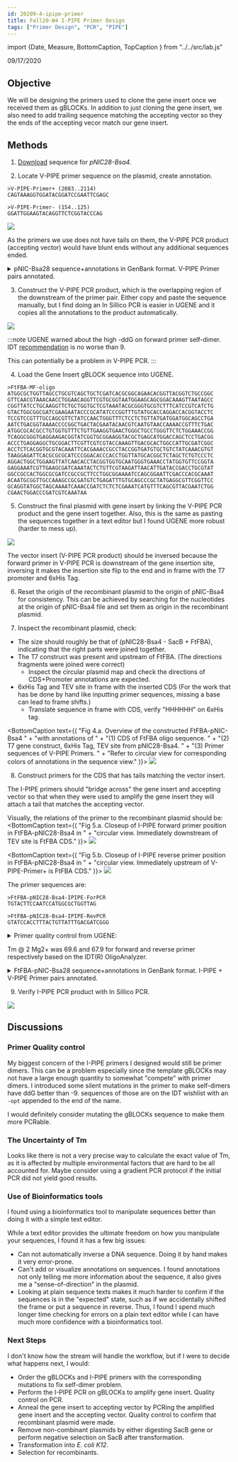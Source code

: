 ```yaml
---
id: 20209-4-ipipe-primer
title: Fall20-W4 I-PIPE Primer Design
tags: ["Primer Design", "PCR", "PIPE"]
---
```


import {Date, Measure, BottomCaption, TopCaption } from "../../src/lab\.js"


<Date color="#1877F2">09/17/2020</Date>

## Objective

We will be designing the primers used to clone the gene insert
once we received them as gBLOCKs. In addition to just cloning the gene insert,
we also need to add trailing sequence matching the accepting vector so they
the ends of the accepting vecor match our gene insert.

## Methods

1. [Download](https://www.addgene.org/26103/) sequence for _pNIC28-Bsa4_.

2. Locate V-PIPE primer sequence on the plasmid, create annotation.

```
>V-PIPE-Primer+ (2083..2114)
CAGTAAAGGTGGATACGGATCCGAATTCGAGC
```

```
>V-PIPE-Primer- (154..125)
GGATTGGAAGTACAGGTTCTCGGTACCCAG
```

<BottomCaption text="Fig. 1.a. Circular Plasmid Map of pNIC28-Bsa4 with V-PIPE Primer sequences annotated.">
    <img src="/img/20209-4-ipipe-primer-pNIC28-Bsa4-VPIPEPri.png" />
</BottomCaption>

As the primers we use does not have tails on them, the V-PIPE PCR product (accepting vector)
would have blunt ends without any additional sequences ended.

<details><summary>
pNIC-Bsa28 sequence+annotations in GenBank format. V-PIPE Primer pairs annotated.
</summary>

```
LOCUS       pNIC28-Bsa4             7280 bp    ds-DNA  circular SYN 17-SEP-2020
DEFINITION  SGC Empty backbone for bacterial expression.
ACCESSION   .
VERSION     .
KEYWORDS    pNIC28-Bsa4
SOURCE      synthetic DNA construct
  ORGANISM  synthetic DNA construct
REFERENCE   1  (bases 1 to 7280)
  AUTHORS   Savitsky P, Bray J, Cooper CD, Marsden BD, Mahajan P, Burgess-Brown 
            NA, Gileadi O
  TITLE     High-throughput production of human proteins for crystallization: 
            The SGC experience.
  JOURNAL   J Struct Biol. 2010 Jun 10. ():.
  PUBMED    20541610
REFERENCE   2  (bases 1 to 7280)
  AUTHORS   .
  TITLE     Direct Submission
  JOURNAL   Exported Nov 18, 2019 from SnapGene Server 1.1.58
            http://www.snapgene.com
UNIMARK     pNIC28-Bsa4 annotations
            pNIC28-Bsa4
FEATURES             Location/Qualifiers
     source          1..7280
                     /organism="synthetic DNA construct"
                     /mol_type="other DNA"
     primer_bind     1..20
                     /label="T7"
                     /note="T7 promoter, forward primer"
     promoter        1..19
                     /label="T7 promoter"
                     /note="promoter for bacteriophage T7 RNA polymerase"
     protein_bind    20..44
                     /label="lac operator"
                     /bound_moiety="lac repressor encoded by lacI"
                     /note="The lac repressor binds to the lac operator to 
                     inhibit transcription in E. coli. This inhibition can be 
                     relieved by adding lactose or 
                     isopropyl-beta-D-thiogalactopyranoside (IPTG)."
     RBS             59..81
                     /note="efficient ribosome binding site from bacteriophage
                     T7 gene 10 (Olins and Rangwala, 1989)"
     CDS             92..109
                     /codon_start=1
                     /product="6xHis affinity tag"
                     /label="6xHis"
                     /translation="HHHHHH"
     primer          complement(125..154)
                     /left_end_term=""
                     /right_end_term=""
                     /left_end_seq=""
                     /right_end_seq=""
                     /left_end_strand="direct"
                     /right_end_strand="direct"
                     /left_end_type="blunt"
                     /right_end_type="blunt"
                     /fragment_source="pNIC28-Bsa4"
                     /ugene_name="V-PIPE-Primer-"
     CDS             134..154
                     /codon_start=1
                     /product="tobacco etch virus (TEV) protease recognition
                     andcleavage site"
                     /label="TEV site"
                     /translation="ENLYFQS"
     promoter        170..615
                     /gene="sacR"
                     /label="sacB promoter"
                     /note="sacB promoter and control region"
     CDS             616..2037
                     /codon_start=1
                     /gene="Bacillus subtilis sacB"
                     /product="secreted levansucrase that renders bacterial 
                     growth sensitive to sucrose"
                     /label="SacB"
                     /note="negative selection marker"
                     /translation="MNIKKFAKQATVLTFTTALLAGGATQAFAKETNQKPYKETYGIS
                     HITRHDMLQIPEQQKNEKYKVPEFDSSTIKNISSAKGLDVWDSWPLQNTDGTVANYHG
                     YHIVFALAGDPKNADDTSIYMFYQKVGETSIDSWKNAGRVFKDSDKFDANDSILKDQT
                     QEWSGSATFTSDGKIRLFYTDFSGKHYGKQTLTTAQVNVSASDSSLNINGVEDYKSIF
                     DGDGKTYQNVQQFIDEGNYSSGDNHTLRDPHYVEDKGHKYLVFEANTGTEDGYQGEES
                     LFNKAYYGKSTSFFRQESQKLLQSDKKRTAELANGALGMIELNDDYTLKKVMKPLIAS
                     NTVTDEIERANVFKMNGKWYLFTDSRGSKMTIDGITSNDIYMLGYVSNSLTGPYKPLN
                     KTGLVLKMDLDPNDVTFTYSHFAVPQAKGNNVVITSYMTNRGFYADKQSTFAPSFLLN
                     IKGKKTSVVKDSILEQGQLTVNK"
     primer          2083..2114
                     /left_end_term=""
                     /right_end_term=""
                     /left_end_seq=""
                     /right_end_seq=""
                     /left_end_strand="direct"
                     /right_end_strand="direct"
                     /left_end_type="blunt"
                     /right_end_type="blunt"
                     /fragment_source="pNIC28-Bsa4"
                     /ugene_name="V-PIPE-Primer+"
     CDS             2145..2162
                     /codon_start=1
                     /product="6xHis affinity tag"
                     /label="6xHis"
                     /translation="HHHHHH"
     primer_bind     complement(2215..2233)
                     /label="T7 Term"
                     /note="T7 terminator, reverse primer"
     terminator      2229..2276
                     /label="T7 terminator"
                     /note="transcription terminator for bacteriophage T7 RNA 
                     polymerase"
     rep_origin      2313..2768
                     /direction="RIGHT"
                     /label="f1 ori"
                     /note="f1 bacteriophage origin of replication; arrow 
                     indicates direction of (+) strand synthesis"
     primer_bind     complement(2400..2419)
                     /label="F1ori-R"
                     /note="F1 origin, reverse primer"
     primer_bind     2610..2631
                     /label="F1ori-F"
                     /note="F1 origin, forward primer"
     CDS             complement(2860..3675)
                     /codon_start=1
                     /gene="aph(3')-Ia"
                     /product="aminoglycoside phosphotransferase"
                     /label="KanR"
                     /note="confers resistance to kanamycin in bacteria or
                     G418 (Geneticin(R)) in eukaryotes"
                     /translation="MSHIQRETSCSRPRLNSNMDADLYGYKWARDNVGQSGATIYRLY
                     GKPDAPELFLKHGKGSVANDVTDEMVRLNWLTEFMPLPTIKHFIRTPDDAWLLTTAIP
                     GKTAFQVLEEYPDSGENIVDALAVFLRRLHSIPVCNCPFNSDRVFRLAQAQSRMNNGL
                     VDASDFDDERNGWPVEQVWKEMHKLLPFSPDSVVTHGDFSLDNLIFDEGKLIGCIDVG
                     RVGIADRYQDLAILWNCLGEFSPSLQKRLFQKYGIDNPDMNKLQFHLMLDEFF"
     primer_bind     3583..3602
                     /label="Kan-R"
                     /note="Kanamycin resistance gene, reverse primer"
     primer_bind     3667..3686
                     /label="pENTR-R"
                     /note="pENTR vectors, reverse primer"
     rep_origin      3797..4385
                     /direction="RIGHT"
                     /label="ori"
                     /note="high-copy-number ColE1/pMB1/pBR322/pUC origin of 
                     replication"
     primer_bind     4286..4305
                     /label="pBR322ori-F"
                     /note="pBR322 origin, forward primer"
     primer_bind     4539..4556
                     /label="L4440"
                     /note="L4440 vector, forward primer"
     misc_feature    4571..4710
                     /label="bom"
                     /note="basis of mobility region from pBR322"
     primer_bind     complement(4636..4655)
                     /label="pRS-marker"
                     /note="pRS vectors, use to sequence yeast selectable 
                     marker"
     primer_bind     4796..4818
                     /label="pGEX 3'"
                     /note="pGEX vectors, reverse primer"
     CDS             complement(4812..5003)
                     /codon_start=1
                     /gene="rop"
                     /product="Rop protein, which maintains plasmids at low
                     copynumber"
                     /label="rop"
                     /translation="MTKQEKTALNMARFIRSQTLTLLEKLNELDADEQADICESLHDH
                     ADELYRSCLARFGDDGENL"
     CDS             complement(5812..6894)
                     /codon_start=1
                     /gene="lacI"
                     /product="lac repressor"
                     /label="lacI"
                     /note="The lac repressor binds to the lac operator to 
                     inhibit transcription in E. coli. This inhibition can be 
                     relieved by adding lactose or 
                     isopropyl-beta-D-thiogalactopyranoside (IPTG)."
                     /translation="MKPVTLYDVAEYAGVSYQTVSRVVNQASHVSAKTREKVEAAMAE
                     LNYIPNRVAQQLAGKQSLLIGVATSSLALHAPSQIVAAIKSRADQLGASVVVSMVERS
                     GVEACKAAVHNLLAQRVSGLIINYPLDDQDAIAVEAACTNVPALFLDVSDQTPINSII
                     FSHEDGTRLGVEHLVALGHQQIALLAGPLSSVSARLRLAGWHKYLTRNQIQPIAEREG
                     DWSAMSGFQQTMQMLNEGIVPTAMLVANDQMALGAMRAITESGLRVGADISVVGYDDT
                     EDSSCYIPPLTTIKQDFRLLGQTSVDRLLQLSQGQAVKGNQLLPVSLVKRKTTLAPNT
                     QTASPRALADSLMQLARQVSRLESGQ"
     primer_bind     6856..6875
                     /label="LacI-R"
                     /note="LacI, reverse primer"
     promoter        complement(6895..6972)
                     /gene="lacI"
                     /label="lacI promoter"
     primer_bind     7178..7197
                     /label="pBRrevBam"
                     /note="pBR322 vectors, tet region, downstream of BamHI, 
                     reverse primer"
ORIGIN
        1 TAATACGACT CACTATAGGG GAATTGTGAG CGGATAACAA TTCCCCTCTA GAAATAATTT
       61 TGTTTAACTT TAAGAAGGAG ATATACATAT GCACCATCAT CATCATCATT CTTCTGGTGT
      121 AGATCTGGGT ACCGAGAACC TGTACTTCCA ATCCATGGAG ACCGACGTCC ACATATACCT
      181 GCCGTTCACT ATTATTTAGT GAAATGAGAT ATTATGATAT TTTCTGAATT GTGATTAAAA
      241 AGGCAACTTT ATGCCCATGC AACAGAAACT ATAAAAAATA CAGAGAATGA AAAGAAACAG
      301 ATAGATTTTT TAGTTCTTTA GGCCCGTAGT CTGCAAATCC TTTTATGATT TTCTATCAAA
      361 CAAAAGAGGA AAATAGACCA GTTGCAATCC AAACGAGAGT CTAATAGAAT GAGGTCGAAA
      421 AGTAAATCGC GCGGGTTTGT TACTGATAAA GCAGGCAAGA CCTAAAATGT GTAAAGGGCA
      481 AAGTGTATAC TTTGGCGTCA CCCCTTACAT ATTTTAGGTC TTTTTTTATT GTGCGTAACT
      541 AACTTGCCAT CTTCAAACAG GAGGGCTGGA AGAAGCAGAC CGCTAACACA GTACATAAAA
      601 AAGGAGACAT GAACGATGAA CATCAAAAAG TTTGCAAAAC AAGCAACAGT ATTAACCTTT
      661 ACTACCGCAC TGCTGGCAGG AGGCGCAACT CAAGCGTTTG CGAAAGAAAC GAACCAAAAG
      721 CCATATAAGG AAACATACGG CATTTCCCAT ATTACACGCC ATGATATGCT GCAAATCCCT
      781 GAACAGCAAA AAAATGAAAA ATATAAAGTT CCTGAGTTCG ATTCGTCCAC AATTAAAAAT
      841 ATCTCTTCTG CAAAAGGCCT GGACGTTTGG GACAGCTGGC CATTACAAAA CACTGACGGC
      901 ACTGTCGCAA ACTATCACGG CTACCACATC GTCTTTGCAT TAGCCGGAGA TCCTAAAAAT
      961 GCGGATGACA CATCGATTTA CATGTTCTAT CAAAAAGTCG GCGAAACTTC TATTGACAGC
     1021 TGGAAAAACG CTGGCCGCGT CTTTAAAGAC AGCGACAAAT TCGATGCAAA TGATTCTATC
     1081 CTAAAAGACC AAACACAAGA ATGGTCAGGT TCAGCCACAT TTACATCTGA CGGAAAAATC
     1141 CGTTTATTCT ACACTGATTT CTCCGGTAAA CATTACGGCA AACAAACACT GACAACTGCA
     1201 CAAGTTAACG TATCAGCATC AGACAGCTCT TTGAACATCA ACGGTGTAGA GGATTATAAA
     1261 TCAATCTTTG ACGGTGACGG AAAAACGTAT CAAAATGTAC AGCAGTTCAT CGATGAAGGC
     1321 AACTACAGCT CAGGCGACAA CCATACGCTG AGAGATCCTC ACTACGTAGA AGATAAAGGC
     1381 CACAAATACT TAGTATTTGA AGCAAACACT GGAACTGAAG ATGGCTACCA AGGCGAAGAA
     1441 TCTTTATTTA ACAAAGCATA CTATGGCAAA AGCACATCAT TCTTCCGTCA AGAAAGTCAA
     1501 AAACTTCTGC AAAGCGATAA AAAACGCACG GCTGAGTTAG CAAACGGCGC TCTCGGTATG
     1561 ATTGAGCTAA ACGATGATTA CACACTGAAA AAAGTGATGA AACCGCTGAT TGCATCTAAC
     1621 ACAGTAACAG ATGAAATTGA ACGCGCGAAC GTCTTTAAAA TGAACGGCAA ATGGTACCTG
     1681 TTCACTGACT CCCGCGGATC AAAAATGACG ATTGACGGCA TTACGTCTAA CGATATTTAC
     1741 ATGCTTGGTT ATGTTTCTAA TTCTTTAACT GGCCCATACA AGCCGCTGAA CAAAACTGGC
     1801 CTTGTGTTAA AAATGGATCT TGATCCTAAC GATGTAACCT TTACTTACTC ACACTTCGCT
     1861 GTACCTCAAG CGAAAGGAAA CAATGTCGTG ATTACAAGCT ATATGACAAA CAGAGGATTC
     1921 TACGCAGACA AACAATCAAC GTTTGCGCCT AGCTTCCTGC TGAACATCAA AGGCAAGAAA
     1981 ACATCTGTTG TCAAAGACAG CATCCTTGAA CAAGGACAAT TAACAGTTAA CAAATAAAAA
     2041 CGCAAAAGAA AATGCCGATA TCCTATTGGC ATTGACGGTC TCCAGTAAAG GTGGATACGG
     2101 ATCCGAATTC GAGCTCCGTC GACAAGCTTG CGGCCGCACT CGAGCACCAC CACCACCACC
     2161 ACTGAGATCC GGCTGCTAAC AAAGCCCGAA AGGAAGCTGA GTTGGCTGCT GCCACCGCTG
     2221 AGCAATAACT AGCATAACCC CTTGGGGCCT CTAAACGGGT CTTGAGGGGT TTTTTGCTGA
     2281 AAGGAGGAAC TATATCCGGA TTGGCGAATG GGACGCGCCC TGTAGCGGCG CATTAAGCGC
     2341 GGCGGGTGTG GTGGTTACGC GCAGCGTGAC CGCTACACTT GCCAGCGCCC TAGCGCCCGC
     2401 TCCTTTCGCT TTCTTCCCTT CCTTTCTCGC CACGTTCGCC GGCTTTCCCC GTCAAGCTCT
     2461 AAATCGGGGG CTCCCTTTAG GGTTCCGATT TAGTGCTTTA CGGCACCTCG ACCCCAAAAA
     2521 ACTTGATTAG GGTGATGGTT CACGTAGTGG GCCATCGCCC TGATAGACGG TTTTTCGCCC
     2581 TTTGACGTTG GAGTCCACGT TCTTTAATAG TGGACTCTTG TTCCAAACTG GAACAACACT
     2641 CAACCCTATC TCGGTCTATT CTTTTGATTT ATAAGGGATT TTGCCGATTT CGGCCTATTG
     2701 GTTAAAAAAT GAGCTGATTT AACAAAAATT TAACGCGAAT TTTAACAAAA TATTAACGCT
     2761 TACAATTTAG GTGGCACTTT TCGGGGAAAT GTGCGCGGAA CCCCTATTTG TTTATTTTTC
     2821 TAAATACATT CAAATATGTA TCCGCTCATG AATTAATTCT TAGAAAAACT CATCGAGCAT
     2881 CAAATGAAAC TGCAATTTAT TCATATCAGG ATTATCAATA CCATATTTTT GAAAAAGCCG
     2941 TTTCTGTAAT GAAGGAGAAA ACTCACCGAG GCAGTTCCAT AGGATGGCAA GATCCTGGTA
     3001 TCGGTCTGCG ATTCCGACTC GTCCAACATC AATACAACCT ATTAATTTCC CCTCGTCAAA
     3061 AATAAGGTTA TCAAGTGAGA AATCACCATG AGTGACGACT GAATCCGGTG AGAATGGCAA
     3121 AAGTTTATGC ATTTCTTTCC AGACTTGTTC AACAGGCCAG CCATTACGCT CGTCATCAAA
     3181 ATCACTCGCA TCAACCAAAC CGTTATTCAT TCGTGATTGC GCCTGAGCGA GACGAAATAC
     3241 GCGATCGCTG TTAAAAGGAC AATTACAAAC AGGAATCGAA TGCAACCGGC GCAGGAACAC
     3301 TGCCAGCGCA TCAACAATAT TTTCACCTGA ATCAGGATAT TCTTCTAATA CCTGGAATGC
     3361 TGTTTTCCCG GGGATCGCAG TGGTGAGTAA CCATGCATCA TCAGGAGTAC GGATAAAATG
     3421 CTTGATGGTC GGAAGAGGCA TAAATTCCGT CAGCCAGTTT AGTCTGACCA TCTCATCTGT
     3481 AACATCATTG GCAACGCTAC CTTTGCCATG TTTCAGAAAC AACTCTGGCG CATCGGGCTT
     3541 CCCATACAAT CGATAGATTG TCGCACCTGA TTGCCCGACA TTATCGCGAG CCCATTTATA
     3601 CCCATATAAA TCAGCATCCA TGTTGGAATT TAATCGCGGC CTAGAGCAAG ACGTTTCCCG
     3661 TTGAATATGG CTCATAACAC CCCTTGTATT ACTGTTTATG TAAGCAGACA GTTTTATTGT
     3721 TCATGACCAA AATCCCTTAA CGTGAGTTTT CGTTCCACTG AGCGTCAGAC CCCGTAGAAA
     3781 AGATCAAAGG ATCTTCTTGA GATCCTTTTT TTCTGCGCGT AATCTGCTGC TTGCAAACAA
     3841 AAAAACCACC GCTACCAGCG GTGGTTTGTT TGCCGGATCA AGAGCTACCA ACTCTTTTTC
     3901 CGAAGGTAAC TGGCTTCAGC AGAGCGCAGA TACCAAATAC TGTCCTTCTA GTGTAGCCGT
     3961 AGTTAGGCCA CCACTTCAAG AACTCTGTAG CACCGCCTAC ATACCTCGCT CTGCTAATCC
     4021 TGTTACCAGT GGCTGCTGCC AGTGGCGATA AGTCGTGTCT TACCGGGTTG GACTCAAGAC
     4081 GATAGTTACC GGATAAGGCG CAGCGGTCGG GCTGAACGGG GGGTTCGTGC ACACAGCCCA
     4141 GCTTGGAGCG AACGACCTAC ACCGAACTGA GATACCTACA GCGTGAGCTA TGAGAAAGCG
     4201 CCACGCTTCC CGAAGGGAGA AAGGCGGACA GGTATCCGGT AAGCGGCAGG GTCGGAACAG
     4261 GAGAGCGCAC GAGGGAGCTT CCAGGGGGAA ACGCCTGGTA TCTTTATAGT CCTGTCGGGT
     4321 TTCGCCACCT CTGACTTGAG CGTCGATTTT TGTGATGCTC GTCAGGGGGG CGGAGCCTAT
     4381 GGAAAAACGC CAGCAACGCG GCCTTTTTAC GGTTCCTGGC CTTTTGCTGG CCTTTTGCTC
     4441 ACATGTTCTT TCCTGCGTTA TCCCCTGATT CTGTGGATAA CCGTATTACC GCCTTTGAGT
     4501 GAGCTGATAC CGCTCGCCGC AGCCGAACGA CCGAGCGCAG CGAGTCAGTG AGCGAGGAAG
     4561 CGGAAGAGCG CCTGATGCGG TATTTTCTCC TTACGCATCT GTGCGGTATT TCACACCGCA
     4621 ATGGTGCACT CTCAGTACAA TCTGCTCTGA TGCCGCATAG TTAAGCCAGT ATACACTCCG
     4681 CTATCGCTAC GTGACTGGGT CATGGCTGCG CCCCGACACC CGCCAACACC CGCTGACGCG
     4741 CCCTGACGGG CTTGTCTGCT CCCGGCATCC GCTTACAGAC AAGCTGTGAC CGTCTCCGGG
     4801 AGCTGCATGT GTCAGAGGTT TTCACCGTCA TCACCGAAAC GCGCGAGGCA GCTGCGGTAA
     4861 AGCTCATCAG CGTGGTCGTG AAGCGATTCA CAGATGTCTG CCTGTTCATC CGCGTCCAGC
     4921 TCGTTGAGTT TCTCCAGAAG CGTTAATGTC TGGCTTCTGA TAAAGCGGGC CATGTTAAGG
     4981 GCGGTTTTTT CCTGTTTGGT CACTGATGCC TCCGTGTAAG GGGGATTTCT GTTCATGGGG
     5041 GTAATGATAC CGATGAAACG AGAGAGGATG CTCACGATAC GGGTTACTGA TGATGAACAT
     5101 GCCCGGTTAC TGGAACGTTG TGAGGGTAAA CAACTGGCGG TATGGATGCG GCGGGACCAG
     5161 AGAAAAATCA CTCAGGGTCA ATGCCAGCGC TTCGTTAATA CAGATGTAGG TGTTCCACAG
     5221 GGTAGCCAGC AGCATCCTGC GATGCAGATC CGGAACATAA TGGTGCAGGG CGCTGACTTC
     5281 CGCGTTTCCA GACTTTACGA AACACGGAAA CCGAAGACCA TTCATGTTGT TGCTCAGGTC
     5341 GCAGACGTTT TGCAGCAGCA GTCGCTTCAC GTTCGCTCGC GTATCGGTGA TTCATTCTGC
     5401 TAACCAGTAA GGCAACCCCG CCAGCCTAGC CGGGTCCTCA ACGACAGGAG CACGATCATG
     5461 CGCACCCGTG GGGCCGCCAT GCCGGCGATA ATGGCCTGCT TCTCGCCGAA ACGTTTGGTG
     5521 GCGGGACCAG TGACGAAGGC TTGAGCGAGG GCGTGCAAGA TTCCGAATAC CGCAAGCGAC
     5581 AGGCCGATCA TCGTCGCGCT CCAGCGAAAG CGGTCCTCGC CGAAAATGAC CCAGAGCGCT
     5641 GCCGGCACCT GTCCTACGAG TTGCATGATA AAGAAGACAG TCATAAGTGC GGCGACGATA
     5701 GTCATGCCCC GCGCCCACCG GAAGGAGCTG ACTGGGTTGA AGGCTCTCAA GGGCATCGGT
     5761 CGAGATCCCG GTGCCTAATG AGTGAGCTAA CTTACATTAA TTGCGTTGCG CTCACTGCCC
     5821 GCTTTCCAGT CGGGAAACCT GTCGTGCCAG CTGCATTAAT GAATCGGCCA ACGCGCGGGG
     5881 AGAGGCGGTT TGCGTATTGG GCGCCAGGGT GGTTTTTCTT TTCACCAGTG AGACGGGCAA
     5941 CAGCTGATTG CCCTTCACCG CCTGGCCCTG AGAGAGTTGC AGCAAGCGGT CCACGCTGGT
     6001 TTGCCCCAGC AGGCGAAAAT CCTGTTTGAT GGTGGTTAAC GGCGGGATAT AACATGAGCT
     6061 GTCTTCGGTA TCGTCGTATC CCACTACCGA GATATCCGCA CCAACGCGCA GCCCGGACTC
     6121 GGTAATGGCG CGCATTGCGC CCAGCGCCAT CTGATCGTTG GCAACCAGCA TCGCAGTGGG
     6181 AACGATGCCC TCATTCAGCA TTTGCATGGT TTGTTGAAAA CCGGACATGG CACTCCAGTC
     6241 GCCTTCCCGT TCCGCTATCG GCTGAATTTG ATTGCGAGTG AGATATTTAT GCCAGCCAGC
     6301 CAGACGCAGA CGCGCCGAGA CAGAACTTAA TGGGCCCGCT AACAGCGCGA TTTGCTGGTG
     6361 ACCCAATGCG ACCAGATGCT CCACGCCCAG TCGCGTACCG TCTTCATGGG AGAAAATAAT
     6421 ACTGTTGATG GGTGTCTGGT CAGAGACATC AAGAAATAAC GCCGGAACAT TAGTGCAGGC
     6481 AGCTTCCACA GCAATGGCAT CCTGGTCATC CAGCGGATAG TTAATGATCA GCCCACTGAC
     6541 GCGTTGCGCG AGAAGATTGT GCACCGCCGC TTTACAGGCT TCGACGCCGC TTCGTTCTAC
     6601 CATCGACACC ACCACGCTGG CACCCAGTTG ATCGGCGCGA GATTTAATCG CCGCGACAAT
     6661 TTGCGACGGC GCGTGCAGGG CCAGACTGGA GGTGGCAACG CCAATCAGCA ACGACTGTTT
     6721 GCCCGCCAGT TGTTGTGCCA CGCGGTTGGG AATGTAATTC AGCTCCGCCA TCGCCGCTTC
     6781 CACTTTTTCC CGCGTTTTCG CAGAAACGTG GCTGGCCTGG TTCACCACGC GGGAAACGGT
     6841 CTGATAAGAG ACACCGGCAT ACTCTGCGAC ATCGTATAAC GTTACTGGTT TCACATTCAC
     6901 CACCCTGAAT TGACTCTCTT CCGGGCGCTA TCATGCCATA CCGCGAAAGG TTTTGCGCCA
     6961 TTCGATGGTG TCCGGGATCT CGACGCTCTC CCTTATGCGA CTCCTGCATT AGGAAGCAGC
     7021 CCAGTAGTAG GTTGAGGCCG TTGAGCACCG CCGCCGCAAG GAATGGTGCA TGCAAGGAGA
     7081 TGGCGCCCAA CAGTCCCCCG GCCACGGGGC CTGCCACCAT ACCCACGCCG AAACAAGCGC
     7141 TCATGAGCCC GAAGTGGCGA GCCCGATCTT CCCCATCGGT GATGTCGGCG ATATAGGCGC
     7201 CAGCAACCGC ACCTGTGGCG CCGGTGATGC CGGCCACGAT GCGTCCGGCG TAGAGGATCG
     7261 AGATCTCGAT CCCGCGAAAT
//
```

</details>

3. Construct the V-PIPE PCR product, which is the overlapping region of the downstream of the primer pair.
Either copy and paste the sequence manually, but I find doing an In Sillico PCR is easier in UGENE and
it copies all the annotations to the product automatically.

<BottomCaption text="Fig. 2.a. Screenshot of UGENE In Sillico V-PIPE PCR input and output.">
    <img src="/img/20209-4-ipipe-primer-pNIC28-Bsa4-VPIPE-InSPCR.jpg" />
</BottomCaption>

:::note
UGENE warned about the high -ddG on forward primer self-dimer. 
IDT [recommendation](https://www.idtdna.com/pages/support/faqs/how-do-i-use-the-oligoanalyzer-tool-to-analyze-possible-hairpins-and-dimers-formed-by-my-oligo)
is no worse than <Measure unit="kcal/mol">9</Measure>.

This can potentially be a problem in V-PIPE PCR.
:::

4. Load the Gene Insert gBLOCK sequence into UGENE.

```
>FtFBA-MF-oligo
ATGGCGCTGGTTAGCCTGCGTCAGCTGCTCGATCACGCGGCAGAACACGGTTACGGTCTGCCGGC
GTTCAACGTAAACAACCTGGAACAGGTTCGTGCGGTAATGGAAGCAGCGGACAAAGTTAATAGCC
CGGTTATCCTGCAAGGTTCTGCTGGTGCTCGTAAATACGCGGGTGCGTCTTTCATCCGTCATCTG
GTACTGGCGGCGATCGAAGAATACCCGCATATCCCGGTTTGTATGCACCAGGACCACGGTACCTC
TCCGTCCGTTTGCCAGCGTTCTATCCAACTGGGTTTCTCCTCTGTTATGATGGATGGCAGCCTGA
AATCTGACGGTAAAACCCCGGCTGACTACGAATACAACGTCAATGTAACCAAAACCGTTTCTGAC
ATGGCGCACGCCTGTGGTGTTTCTGTTGAAGGTGAACTGGGCTGCCTGGGTTCTCTGGAAACCGG
TCAGGCGGGTGAGGAAGACGGTATCGGTGCGGAAGGTACGCTGAGCATGGACCAGCTCCTGACGG
ACCCTGAGGAGGCTGCGGACTTCGTTCGTCGTACCAAAGTTGACGCACTGGCCATTGCGATCGGC
ACCTCTCACGGTGCGTACAAATTCACGAAACCGCCTACCGGTGATGTGCTGTCTATCAAACGTGT
TAAGGAGATTCACGCGCGCATCCCGGACACCCACCTGGTTATGCACGGCTCTAGCTCTGTCCCTC
AGGACTGGCTGGAAGTTATCAACACCTACGGTGGTGCAATGGGTGAAACCTATGGTGTTCCGGTA
GAGGAAATCGTTGAAGCGATCAAATACTCTGTTCGTAAGATTAACATTGATACCGACCTGCGTAT
GGCCGCCACTGGCGCGATCCGCCGCTTCCTGGCGGAAAATCCAGCGGAATTCGACCCACGCAAAT
ACAATGCGGTTGCCAAAGCCGCGATGTCTGAGATTTGTGCAGCCCGCTATGAGGCGTTCGGTTCC
GCAGGTATGGCTAGCAAAATCAAACCGATCTCTCTCGAAATCATGTTTCAGCGTTACGAATCTGG
CGAACTGGACCCGATCGTCAAATAA
```

5. Construct the final plasmid with gene insert by linking the V-PIPE PCR product
and the gene insert together. Also, this is the same as pasting the sequences together
in a text editor but I found UGENE more robust (harder to mess up).

<BottomCaption text="Fig 3.a. Input for constructing FtFBA-pNIC28-Bsa4 recombinant plasmid.">
    <img src="/img/20209-4-construct-FtFBA-pNIC28-Bsa4-.jpg" />
</BottomCaption>

The vector insert (V-PIPE PCR product) should be inversed because the forward primer in V-PIPE
PCR is downstream of the gene insertion site, inversing it makes the insertion site flip to the end
 and in frame with the T7 promoter and 6xHis Tag.

6. Reset the origin of the recombinant plasmid to the origin of pNIC-Bsa4 for consistency. This can be achieved by searching
for the nucleotides at the origin of pNIC-Bsa4 file and set them as origin in the recombinant plasmid.

7. Inspect the recombinant plasmid, check:

- The size should roughly be that of (pNIC28-Bsa4 - SacB + FtFBA), indicating that the right parts were joined together.
- The T7 construct was present and upstream of FtFBA. (The directions fragments were joined were correct)
  - Inspect the circular plasmid map and check the directions of CDS+Promoter annotations are expected.
- 6xHis Tag and TEV site in frame with the inserted CDS (For the work that has be done by hand like inputting primer sequences, 
missing a base can lead to frame shifts.)
  - Translate sequence in frame with CDS, verify "HHHHHH" on 6xHis tag.


<BottomCaption text={(
    "Fig 4.a. Overview of the constructed FtFBA-pNIC-Bsa4 " +
      "with annotations of " +
        "(1) CDS of FtFBA oligo sequence. " +
        "(2) T7 gene construct, 6xHis Tag, TEV site from pNIC28-Bsa4. " +
        "(3) Primer sequences of V-PIPE Primers. " +
      "Refer to circular view for corresponding colors of annotations in the sequence view."
)}>
    <img src="/img/20209-4-FtFBA-pNIC28-Bsa4-construct-insert-overview.jpg" />    
</BottomCaption>


8. Construct primers for the CDS that has tails matching the vector insert.

The I-PIPE primers should "bridge across" the gene insert and accepting vector
so that when they were used to amplify the gene insert they will attach a tail that
matches the accepting vector.

Visually, the relations of the primer to the recombinant plasmid should be:
<BottomCaption text={(
    "Fig 5.a. Closeup of I-PIPE forward primer position in FtFBA-pNIC28-Bsa4 in " +
    "circular view. Immediately downstream of TEV site is FtFBA CDS."
)}>
    <img src="/img/20209-4-construct-FtFBA-pNIC28-Bsa4-upstream-closeup.jpg" />
</BottomCaption>

<BottomCaption text={(
    "Fig 5.b. Closeup of I-PIPE reverse primer position in FtFBA-pNIC28-Bsa4 in " +
    "circular view. Immediately upstream of V-PIPE-Primer+ is FtFBA CDS."
)}>
    <img src="/img/20209-4-construct-FtFBA-pNIC28-Bsa4-downstream-closeup.jpg" />
</BottomCaption>

The primer sequences are:

```
>FtFBA-pNIC28-Bsa4-IPIPE-ForPCR
TGTACTTCCAATCCATGGCGCTGGTTAG
```

```
>FtFBA-pNIC28-Bsa4-IPIPE-RevPCR
GTATCCACCTTTACTGTTATTTGACGATCGGG
```

<details><summary>
Primer quality control from UGENE:
</summary>


```

Criteria Valid Values            Forward        Reverse
% GC      50-60                  50             43.75
Tm (°C)   55-80                  61.39          61.83
GC Clamp  >=1 G or C at 3' end   2              4
Runs      <=4 base runs          2              3

Self-dimers: 
Delta G: -11.7 kcal/mole Base Pairs: 7
TGTACTTCCAATCCATGGCGCTGGTTAG
       :    ||||||    :       
  GATTGGTCGCGGTACCTAACCTTCATGT
Delta G: -11.9 kcal/mole Base Pairs: 7
GTATCCACCTTTACTGTTATTTGACGATCGGG
                        ||||||                        
                      GGGCTAGCAGTTTATTGTCATTTCCACCTATG
```
</details>

Tm @ <Measure unit="mmol">2</Measure> Mg2+ was <Measure unit="degC">69.6</Measure> 
and <Measure unit="degC">67.9</Measure>
for forward and reverse primer respectively based on the IDT(R) OligoAnalyzer.

<details><summary>
FtFBA-pNIC-Bsa28 sequence+annotations in GenBank format. I-PIPE + V-PIPE Primer pairs annotated.
</summary>

```
LOCUS       Constructed_FtFBA-pNIC-Bsa4-from-oligo 6417 bp   circular 17-SEP-2020
UNIMARK     new_mol_1 annotations
            Constructed_FtFBA-pNIC-Bsa4-from-oligo
FEATURES             Location/Qualifiers
     primer_bind     1..20
                     /label="T7"
                     /note="T7 promoter, forward primer"
     promoter        1..19
                     /label="T7 promoter"
                     /note="promoter for bacteriophage T7 RNA polymerase"
     protein_bind    20..44
                     /label="lac operator"
                     /bound_moiety="lac repressor encoded by lacI"
                     /note="The lac repressor binds to the lac operator to 
                     inhibit transcription in E. coli. This inhibition can be 
                     relieved by adding lactose or 
                     isopropyl-beta-D-thiogalactopyranoside (IPTG)."
     RBS             59..81
                     /note="efficient ribosome binding site from bacteriophage
                     T7 gene 10 (Olins and Rangwala, 1989)"
     CDS             92..109
                     /codon_start=1
                     /product="6xHis affinity tag"
                     /label="6xHis"
                     /translation="HHHHHH"
     primer          complement(125..154)
                     /note="primer"
                     /ugene_name="V-PIPE-Primer-"
                     /ugene_group="misc_feature"
     CDS             134..154
                     /codon_start=1
                     /product="tobacco etch virus (TEV) protease recognition
                     andcleavage site"
                     /label="TEV site"
                     /translation="ENLYFQS"
     primer          141..168
                     /ugene_name="IPIPE-Primer+"
                     /ugene_group="FtFBA-oligo-cds"
     CDS             155..1219
                     /ugene_name="FtFBA-oligo-cds"
     misc_feature    155..1219
                     /source_doc="FtFBA-MF-oligo.gb"
                     /ugene_name="FtFBA-MF-oligo\ Fragment\ (1-1065)"
     primer          complement(1204..1235)
                     /ugene_name="IPIPE-Primer-"
                     /ugene_group="FtFBA-oligo-cds"
     primer          1220..1251
                     /note="primer"
                     /ugene_name="V-PIPE-Primer+"
                     /ugene_group="misc_feature"
     misc_feature    join(1220..6417,1..154)
                     /source_doc="pNIC28-Bsa4_2083-154.gb"
                     /ugene_name="pNIC28-Bsa4:2083-154\ Fragment\ (1-5352)"
     misc_feature    join(1220..6417,1..1219)
                     /comment="Molecule is created with Unipro UGENE v35.0"
                     /ugene_name="source"
     CDS             1282..1299
                     /codon_start=1
                     /product="6xHis affinity tag"
                     /label="6xHis"
                     /translation="HHHHHH"
     primer_bind     complement(1352..1370)
                     /label="T7 Term"
                     /note="T7 terminator, reverse primer"
     terminator      1366..1413
                     /label="T7 terminator"
                     /note="transcription terminator for bacteriophage T7 RNA 
                     polymerase"
     rep_origin      1450..1905
                     /direction="RIGHT"
                     /label="f1 ori"
                     /note="f1 bacteriophage origin of replication; arrow 
                     indicates direction of (+) strand synthesis"
     primer_bind     complement(1537..1556)
                     /label="F1ori-R"
                     /note="F1 origin, reverse primer"
     primer_bind     1747..1768
                     /label="F1ori-F"
                     /note="F1 origin, forward primer"
     CDS             complement(1997..2812)
                     /codon_start=1
                     /gene="aph(3')-Ia"
                     /product="aminoglycoside phosphotransferase"
                     /label="KanR"
                     /note="confers resistance to kanamycin in bacteria or
                     G418 (Geneticin(R)) in eukaryotes"
                     /translation="MSHIQRETSCSRPRLNSNMDADLYGYKWARDNVGQSGATIYRLY
                     GKPDAPELFLKHGKGSVANDVTDEMVRLNWLTEFMPLPTIKHFIRTPDDAWLLTTAIP
                     GKTAFQVLEEYPDSGENIVDALAVFLRRLHSIPVCNCPFNSDRVFRLAQAQSRMNNGL
                     VDASDFDDERNGWPVEQVWKEMHKLLPFSPDSVVTHGDFSLDNLIFDEGKLIGCIDVG
                     RVGIADRYQDLAILWNCLGEFSPSLQKRLFQKYGIDNPDMNKLQFHLMLDEFF"
     primer_bind     2720..2739
                     /label="Kan-R"
                     /note="Kanamycin resistance gene, reverse primer"
     primer_bind     2804..2823
                     /label="pENTR-R"
                     /note="pENTR vectors, reverse primer"
     rep_origin      2934..3522
                     /direction="RIGHT"
                     /label="ori"
                     /note="high-copy-number ColE1/pMB1/pBR322/pUC origin of 
                     replication"
     primer_bind     3423..3442
                     /label="pBR322ori-F"
                     /note="pBR322 origin, forward primer"
     primer_bind     3676..3693
                     /label="L4440"
                     /note="L4440 vector, forward primer"
     misc_feature    3708..3847
                     /label="bom"
                     /note="basis of mobility region from pBR322"
     primer_bind     complement(3773..3792)
                     /label="pRS-marker"
                     /note="pRS vectors, use to sequence yeast selectable 
                     marker"
     primer_bind     3933..3955
                     /label="pGEX 3'"
                     /note="pGEX vectors, reverse primer"
     CDS             complement(3949..4140)
                     /codon_start=1
                     /gene="rop"
                     /product="Rop protein, which maintains plasmids at low
                     copynumber"
                     /label="rop"
                     /translation="MTKQEKTALNMARFIRSQTLTLLEKLNELDADEQADICESLHDH
                     ADELYRSCLARFGDDGENL"
     CDS             complement(4949..6031)
                     /codon_start=1
                     /gene="lacI"
                     /product="lac repressor"
                     /label="lacI"
                     /note="The lac repressor binds to the lac operator to 
                     inhibit transcription in E. coli. This inhibition can be 
                     relieved by adding lactose or 
                     isopropyl-beta-D-thiogalactopyranoside (IPTG)."
                     /translation="MKPVTLYDVAEYAGVSYQTVSRVVNQASHVSAKTREKVEAAMAE
                     LNYIPNRVAQQLAGKQSLLIGVATSSLALHAPSQIVAAIKSRADQLGASVVVSMVERS
                     GVEACKAAVHNLLAQRVSGLIINYPLDDQDAIAVEAACTNVPALFLDVSDQTPINSII
                     FSHEDGTRLGVEHLVALGHQQIALLAGPLSSVSARLRLAGWHKYLTRNQIQPIAEREG
                     DWSAMSGFQQTMQMLNEGIVPTAMLVANDQMALGAMRAITESGLRVGADISVVGYDDT
                     EDSSCYIPPLTTIKQDFRLLGQTSVDRLLQLSQGQAVKGNQLLPVSLVKRKTTLAPNT
                     QTASPRALADSLMQLARQVSRLESGQ"
     primer_bind     5993..6012
                     /label="LacI-R"
                     /note="LacI, reverse primer"
     promoter        complement(6032..6109)
                     /gene="lacI"
                     /label="lacI promoter"
     primer_bind     6315..6334
                     /label="pBRrevBam"
                     /note="pBR322 vectors, tet region, downstream of BamHI, 
                     reverse primer"
ORIGIN
        1 TAATACGACT CACTATAGGG GAATTGTGAG CGGATAACAA TTCCCCTCTA GAAATAATTT
       61 TGTTTAACTT TAAGAAGGAG ATATACATAT GCACCATCAT CATCATCATT CTTCTGGTGT
      121 AGATCTGGGT ACCGAGAACC TGTACTTCCA ATCCATGGCG CTGGTTAGCC TGCGTCAGCT
      181 GCTCGATCAC GCGGCAGAAC ACGGTTACGG TCTGCCGGCG TTCAACGTAA ACAACCTGGA
      241 ACAGGTTCGT GCGGTAATGG AAGCAGCGGA CAAAGTTAAT AGCCCGGTTA TCCTGCAAGG
      301 TTCTGCTGGT GCTCGTAAAT ACGCGGGTGC GTCTTTCATC CGTCATCTGG TACTGGCGGC
      361 GATCGAAGAA TACCCGCATA TCCCGGTTTG TATGCACCAG GACCACGGTA CCTCTCCGTC
      421 CGTTTGCCAG CGTTCTATCC AACTGGGTTT CTCCTCTGTT ATGATGGATG GCAGCCTGAA
      481 ATCTGACGGT AAAACCCCGG CTGACTACGA ATACAACGTC AATGTAACCA AAACCGTTTC
      541 TGACATGGCG CACGCCTGTG GTGTTTCTGT TGAAGGTGAA CTGGGCTGCC TGGGTTCTCT
      601 GGAAACCGGT CAGGCGGGTG AGGAAGACGG TATCGGTGCG GAAGGTACGC TGAGCATGGA
      661 CCAGCTCCTG ACGGACCCTG AGGAGGCTGC GGACTTCGTT CGTCGTACCA AAGTTGACGC
      721 ACTGGCCATT GCGATCGGCA CCTCTCACGG TGCGTACAAA TTCACGAAAC CGCCTACCGG
      781 TGATGTGCTG TCTATCAAAC GTGTTAAGGA GATTCACGCG CGCATCCCGG ACACCCACCT
      841 GGTTATGCAC GGCTCTAGCT CTGTCCCTCA GGACTGGCTG GAAGTTATCA ACACCTACGG
      901 TGGTGCAATG GGTGAAACCT ATGGTGTTCC GGTAGAGGAA ATCGTTGAAG CGATCAAATA
      961 CTCTGTTCGT AAGATTAACA TTGATACCGA CCTGCGTATG GCCGCCACTG GCGCGATCCG
     1021 CCGCTTCCTG GCGGAAAATC CAGCGGAATT CGACCCACGC AAATACAATG CGGTTGCCAA
     1081 AGCCGCGATG TCTGAGATTT GTGCAGCCCG CTATGAGGCG TTCGGTTCCG CAGGTATGGC
     1141 TAGCAAAATC AAACCGATCT CTCTCGAAAT CATGTTTCAG CGTTACGAAT CTGGCGAACT
     1201 GGACCCGATC GTCAAATAAC AGTAAAGGTG GATACGGATC CGAATTCGAG CTCCGTCGAC
     1261 AAGCTTGCGG CCGCACTCGA GCACCACCAC CACCACCACT GAGATCCGGC TGCTAACAAA
     1321 GCCCGAAAGG AAGCTGAGTT GGCTGCTGCC ACCGCTGAGC AATAACTAGC ATAACCCCTT
     1381 GGGGCCTCTA AACGGGTCTT GAGGGGTTTT TTGCTGAAAG GAGGAACTAT ATCCGGATTG
     1441 GCGAATGGGA CGCGCCCTGT AGCGGCGCAT TAAGCGCGGC GGGTGTGGTG GTTACGCGCA
     1501 GCGTGACCGC TACACTTGCC AGCGCCCTAG CGCCCGCTCC TTTCGCTTTC TTCCCTTCCT
     1561 TTCTCGCCAC GTTCGCCGGC TTTCCCCGTC AAGCTCTAAA TCGGGGGCTC CCTTTAGGGT
     1621 TCCGATTTAG TGCTTTACGG CACCTCGACC CCAAAAAACT TGATTAGGGT GATGGTTCAC
     1681 GTAGTGGGCC ATCGCCCTGA TAGACGGTTT TTCGCCCTTT GACGTTGGAG TCCACGTTCT
     1741 TTAATAGTGG ACTCTTGTTC CAAACTGGAA CAACACTCAA CCCTATCTCG GTCTATTCTT
     1801 TTGATTTATA AGGGATTTTG CCGATTTCGG CCTATTGGTT AAAAAATGAG CTGATTTAAC
     1861 AAAAATTTAA CGCGAATTTT AACAAAATAT TAACGCTTAC AATTTAGGTG GCACTTTTCG
     1921 GGGAAATGTG CGCGGAACCC CTATTTGTTT ATTTTTCTAA ATACATTCAA ATATGTATCC
     1981 GCTCATGAAT TAATTCTTAG AAAAACTCAT CGAGCATCAA ATGAAACTGC AATTTATTCA
     2041 TATCAGGATT ATCAATACCA TATTTTTGAA AAAGCCGTTT CTGTAATGAA GGAGAAAACT
     2101 CACCGAGGCA GTTCCATAGG ATGGCAAGAT CCTGGTATCG GTCTGCGATT CCGACTCGTC
     2161 CAACATCAAT ACAACCTATT AATTTCCCCT CGTCAAAAAT AAGGTTATCA AGTGAGAAAT
     2221 CACCATGAGT GACGACTGAA TCCGGTGAGA ATGGCAAAAG TTTATGCATT TCTTTCCAGA
     2281 CTTGTTCAAC AGGCCAGCCA TTACGCTCGT CATCAAAATC ACTCGCATCA ACCAAACCGT
     2341 TATTCATTCG TGATTGCGCC TGAGCGAGAC GAAATACGCG ATCGCTGTTA AAAGGACAAT
     2401 TACAAACAGG AATCGAATGC AACCGGCGCA GGAACACTGC CAGCGCATCA ACAATATTTT
     2461 CACCTGAATC AGGATATTCT TCTAATACCT GGAATGCTGT TTTCCCGGGG ATCGCAGTGG
     2521 TGAGTAACCA TGCATCATCA GGAGTACGGA TAAAATGCTT GATGGTCGGA AGAGGCATAA
     2581 ATTCCGTCAG CCAGTTTAGT CTGACCATCT CATCTGTAAC ATCATTGGCA ACGCTACCTT
     2641 TGCCATGTTT CAGAAACAAC TCTGGCGCAT CGGGCTTCCC ATACAATCGA TAGATTGTCG
     2701 CACCTGATTG CCCGACATTA TCGCGAGCCC ATTTATACCC ATATAAATCA GCATCCATGT
     2761 TGGAATTTAA TCGCGGCCTA GAGCAAGACG TTTCCCGTTG AATATGGCTC ATAACACCCC
     2821 TTGTATTACT GTTTATGTAA GCAGACAGTT TTATTGTTCA TGACCAAAAT CCCTTAACGT
     2881 GAGTTTTCGT TCCACTGAGC GTCAGACCCC GTAGAAAAGA TCAAAGGATC TTCTTGAGAT
     2941 CCTTTTTTTC TGCGCGTAAT CTGCTGCTTG CAAACAAAAA AACCACCGCT ACCAGCGGTG
     3001 GTTTGTTTGC CGGATCAAGA GCTACCAACT CTTTTTCCGA AGGTAACTGG CTTCAGCAGA
     3061 GCGCAGATAC CAAATACTGT CCTTCTAGTG TAGCCGTAGT TAGGCCACCA CTTCAAGAAC
     3121 TCTGTAGCAC CGCCTACATA CCTCGCTCTG CTAATCCTGT TACCAGTGGC TGCTGCCAGT
     3181 GGCGATAAGT CGTGTCTTAC CGGGTTGGAC TCAAGACGAT AGTTACCGGA TAAGGCGCAG
     3241 CGGTCGGGCT GAACGGGGGG TTCGTGCACA CAGCCCAGCT TGGAGCGAAC GACCTACACC
     3301 GAACTGAGAT ACCTACAGCG TGAGCTATGA GAAAGCGCCA CGCTTCCCGA AGGGAGAAAG
     3361 GCGGACAGGT ATCCGGTAAG CGGCAGGGTC GGAACAGGAG AGCGCACGAG GGAGCTTCCA
     3421 GGGGGAAACG CCTGGTATCT TTATAGTCCT GTCGGGTTTC GCCACCTCTG ACTTGAGCGT
     3481 CGATTTTTGT GATGCTCGTC AGGGGGGCGG AGCCTATGGA AAAACGCCAG CAACGCGGCC
     3541 TTTTTACGGT TCCTGGCCTT TTGCTGGCCT TTTGCTCACA TGTTCTTTCC TGCGTTATCC
     3601 CCTGATTCTG TGGATAACCG TATTACCGCC TTTGAGTGAG CTGATACCGC TCGCCGCAGC
     3661 CGAACGACCG AGCGCAGCGA GTCAGTGAGC GAGGAAGCGG AAGAGCGCCT GATGCGGTAT
     3721 TTTCTCCTTA CGCATCTGTG CGGTATTTCA CACCGCAATG GTGCACTCTC AGTACAATCT
     3781 GCTCTGATGC CGCATAGTTA AGCCAGTATA CACTCCGCTA TCGCTACGTG ACTGGGTCAT
     3841 GGCTGCGCCC CGACACCCGC CAACACCCGC TGACGCGCCC TGACGGGCTT GTCTGCTCCC
     3901 GGCATCCGCT TACAGACAAG CTGTGACCGT CTCCGGGAGC TGCATGTGTC AGAGGTTTTC
     3961 ACCGTCATCA CCGAAACGCG CGAGGCAGCT GCGGTAAAGC TCATCAGCGT GGTCGTGAAG
     4021 CGATTCACAG ATGTCTGCCT GTTCATCCGC GTCCAGCTCG TTGAGTTTCT CCAGAAGCGT
     4081 TAATGTCTGG CTTCTGATAA AGCGGGCCAT GTTAAGGGCG GTTTTTTCCT GTTTGGTCAC
     4141 TGATGCCTCC GTGTAAGGGG GATTTCTGTT CATGGGGGTA ATGATACCGA TGAAACGAGA
     4201 GAGGATGCTC ACGATACGGG TTACTGATGA TGAACATGCC CGGTTACTGG AACGTTGTGA
     4261 GGGTAAACAA CTGGCGGTAT GGATGCGGCG GGACCAGAGA AAAATCACTC AGGGTCAATG
     4321 CCAGCGCTTC GTTAATACAG ATGTAGGTGT TCCACAGGGT AGCCAGCAGC ATCCTGCGAT
     4381 GCAGATCCGG AACATAATGG TGCAGGGCGC TGACTTCCGC GTTTCCAGAC TTTACGAAAC
     4441 ACGGAAACCG AAGACCATTC ATGTTGTTGC TCAGGTCGCA GACGTTTTGC AGCAGCAGTC
     4501 GCTTCACGTT CGCTCGCGTA TCGGTGATTC ATTCTGCTAA CCAGTAAGGC AACCCCGCCA
     4561 GCCTAGCCGG GTCCTCAACG ACAGGAGCAC GATCATGCGC ACCCGTGGGG CCGCCATGCC
     4621 GGCGATAATG GCCTGCTTCT CGCCGAAACG TTTGGTGGCG GGACCAGTGA CGAAGGCTTG
     4681 AGCGAGGGCG TGCAAGATTC CGAATACCGC AAGCGACAGG CCGATCATCG TCGCGCTCCA
     4741 GCGAAAGCGG TCCTCGCCGA AAATGACCCA GAGCGCTGCC GGCACCTGTC CTACGAGTTG
     4801 CATGATAAAG AAGACAGTCA TAAGTGCGGC GACGATAGTC ATGCCCCGCG CCCACCGGAA
     4861 GGAGCTGACT GGGTTGAAGG CTCTCAAGGG CATCGGTCGA GATCCCGGTG CCTAATGAGT
     4921 GAGCTAACTT ACATTAATTG CGTTGCGCTC ACTGCCCGCT TTCCAGTCGG GAAACCTGTC
     4981 GTGCCAGCTG CATTAATGAA TCGGCCAACG CGCGGGGAGA GGCGGTTTGC GTATTGGGCG
     5041 CCAGGGTGGT TTTTCTTTTC ACCAGTGAGA CGGGCAACAG CTGATTGCCC TTCACCGCCT
     5101 GGCCCTGAGA GAGTTGCAGC AAGCGGTCCA CGCTGGTTTG CCCCAGCAGG CGAAAATCCT
     5161 GTTTGATGGT GGTTAACGGC GGGATATAAC ATGAGCTGTC TTCGGTATCG TCGTATCCCA
     5221 CTACCGAGAT ATCCGCACCA ACGCGCAGCC CGGACTCGGT AATGGCGCGC ATTGCGCCCA
     5281 GCGCCATCTG ATCGTTGGCA ACCAGCATCG CAGTGGGAAC GATGCCCTCA TTCAGCATTT
     5341 GCATGGTTTG TTGAAAACCG GACATGGCAC TCCAGTCGCC TTCCCGTTCC GCTATCGGCT
     5401 GAATTTGATT GCGAGTGAGA TATTTATGCC AGCCAGCCAG ACGCAGACGC GCCGAGACAG
     5461 AACTTAATGG GCCCGCTAAC AGCGCGATTT GCTGGTGACC CAATGCGACC AGATGCTCCA
     5521 CGCCCAGTCG CGTACCGTCT TCATGGGAGA AAATAATACT GTTGATGGGT GTCTGGTCAG
     5581 AGACATCAAG AAATAACGCC GGAACATTAG TGCAGGCAGC TTCCACAGCA ATGGCATCCT
     5641 GGTCATCCAG CGGATAGTTA ATGATCAGCC CACTGACGCG TTGCGCGAGA AGATTGTGCA
     5701 CCGCCGCTTT ACAGGCTTCG ACGCCGCTTC GTTCTACCAT CGACACCACC ACGCTGGCAC
     5761 CCAGTTGATC GGCGCGAGAT TTAATCGCCG CGACAATTTG CGACGGCGCG TGCAGGGCCA
     5821 GACTGGAGGT GGCAACGCCA ATCAGCAACG ACTGTTTGCC CGCCAGTTGT TGTGCCACGC
     5881 GGTTGGGAAT GTAATTCAGC TCCGCCATCG CCGCTTCCAC TTTTTCCCGC GTTTTCGCAG
     5941 AAACGTGGCT GGCCTGGTTC ACCACGCGGG AAACGGTCTG ATAAGAGACA CCGGCATACT
     6001 CTGCGACATC GTATAACGTT ACTGGTTTCA CATTCACCAC CCTGAATTGA CTCTCTTCCG
     6061 GGCGCTATCA TGCCATACCG CGAAAGGTTT TGCGCCATTC GATGGTGTCC GGGATCTCGA
     6121 CGCTCTCCCT TATGCGACTC CTGCATTAGG AAGCAGCCCA GTAGTAGGTT GAGGCCGTTG
     6181 AGCACCGCCG CCGCAAGGAA TGGTGCATGC AAGGAGATGG CGCCCAACAG TCCCCCGGCC
     6241 ACGGGGCCTG CCACCATACC CACGCCGAAA CAAGCGCTCA TGAGCCCGAA GTGGCGAGCC
     6301 CGATCTTCCC CATCGGTGAT GTCGGCGATA TAGGCGCCAG CAACCGCACC TGTGGCGCCG
     6361 GTGATGCCGG CCACGATGCG TCCGGCGTAG AGGATCGAGA TCTCGATCCC GCGAAAT
//
```
</details>

9. Verify I-PIPE PCR product with In Sillico PCR.

<BottomCaption text="Fig. 6.a. Screenshot of UGENE In Sillico I-PIPE PCR input and output.">
    <img src="/img/20209-4-construct-FtFBA-pNIC28-Bsa4-IPIPE-InsPCR.jpg" />
</BottomCaption>

## Discussions

### Primer Quality control

My biggest concern of the I-PIPE primers I designed would still be primer dimers.
This can be a problem especially since the template gBLOCKs may not have a large enough 
quantity to somewhat "compete" with primer dimers. I introduced some silent mutations in the
primer to make self-dimers have ddG better than <Measure unit="kcal/mol">-9</Measure>. sequences
of those are on the IDT wishlist with an `-opt` appended to the end of the name.

I would definitely consider mutating the gBLOCKs sequence to make them more PCRable.

### The Uncertainty of Tm

Looks like there is not a very precise way to calculate the exact value of Tm, as it is
affected by multiple environmental factors that are hard to be all accounted for. Maybe
consider using a gradient PCR protocol if the initial PCR did not yield good results.

### Use of Bioinformatics tools

I found using a bioinformatics tool to manipulate sequences better than doing it with a simple
text editor.

While a text editor provides the ultimate freedom on how you manipulate your sequences, I found it has a few big issues:
- Can not automatically inverse a DNA sequence. Doing it by hand makes it very error-prone.
- Can't add or visualize annotations on sequences. I found annotations not only telling me more information about the sequence,
it also gives me a "sense-of-direction" in the plasmid. 
- Looking at plain sequence texts makes it much harder to confirm if the sequences is in the "expected" state, such as if we
accidentally shifted the frame or put a sequence in reverse. Thus, I found I spend much longer 
time checking for errors on a plain text editor while I can have much more confidence with a bioinformatics tool.

### Next Steps

I don't know how the stream will handle the workflow, but if I were to decide what happens next, I would:
- Order the gBLOCKs and I-PIPE primers with the corresponding mutations to fix self-dimer problem.
- Perform the I-PIPE PCR on gBLOCKs to amplify gene insert. Quality control on PCR.
- Anneal the gene insert to accepting vector by PCRing the amplified gene insert and the accepting vector. Quality control to confirm that recombinant plasmid were made.
- Remove non-combinant plasmids by either digesting SacB gene or perform negative selection on SacB after transformation.
- Transformation into _E. coli K12_. 
- Selection for recombinants.